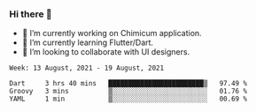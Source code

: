 ### Hi there 👋

<!--
**devcat37/devcat37** is a ✨ _special_ ✨ repository because its `README.md` (this file) appears on your GitHub profile.-->


- 🔭 I’m currently working on Chimicum application.
- 🌱 I’m currently learning Flutter/Dart.
- 👯 I’m looking to collaborate with UI designers.
<!-- - 🤔 I’m looking for help with ... -->

<!--START_SECTION:waka-->
```text
Week: 13 August, 2021 - 19 August, 2021

Dart     3 hrs 40 mins   ████████████████████████▒   97.49 % 
Groovy   3 mins          ▒░░░░░░░░░░░░░░░░░░░░░░░░   01.76 % 
YAML     1 min           ▒░░░░░░░░░░░░░░░░░░░░░░░░   00.69 % 
```
<!--END_SECTION:waka-->

